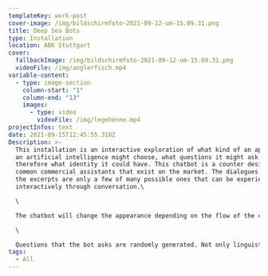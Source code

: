 ```yaml
---
templateKey: work-post
cover-image: /img/bildschirmfoto-2021-09-12-um-15.09.31.png
title: Deep Sea Bots
type: Installation
location: ABK Stuttgart
cover:
  fallbackImage: /img/bildschirmfoto-2021-09-12-um-15.09.31.png
  videoFile: /img/anglerfisch.mp4
variable-content:
  - type: image-section
    column-start: "1"
    column-end: "13"
    images:
      - type: video
        videoFile: /img/legehenne.mp4
projectInfos: text
date: 2021-09-15T12:45:55.318Z
Description: >-
  This installation is an interactive exploration of what kind of an appearance
  an artificial intelligence might choose, what questions it might ask and
  therefore what identity it could have. This chatbot is a counter design to the
  common commercial assistants that exist on the market. The dialogues shown in
  the excerpts are only a few of many possible ones that can be experienced
  interactively through conversation.\

  \

  The chatbot will change the appearance depending on the flow of the conversation to anything unorganic, living or immortal just to find it's true form. The form triggers different perspectives from nature to compare the evolutionary, biological and mortal with the digital.\

  \

  Questions that the bot asks are randomly generated. Not only linguistic elements are thrown together, but also visual ones. For this purpose, a tool was programmed that can be used to illustrate, animate and tag the result with terms that evoke them. Thus, depending on the content of the conversation, different compositions result.
tags:
  - All
---
```

